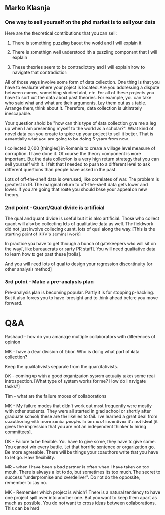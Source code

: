 ## Marko Klasnja

### One way to sell yourself on the phd market is to sell your data

Here are the theoretical contributions that you can sell:

1. There is something puzzling baout the world and I will explain it

2. There is somethign well understood ith a puzzling component that I will explain

3. These theories seem to be contradictory and I will explain how to navigate  that contradiction

All of those ways involve some form of data collection. One thing is that you have to evaluate where your poject is located. Are you addressing a dispute between camps, something studied alot, etc. For all of these projects you have to sort out the data about past theories. For example, you can take who said what and what are their arguments. Lay them out as a table. Arrange them, think about it. Therefore, data collection is ultimately inescapable.

Your question shold be "how can this type of data collection give me a leg up when I am presenting myself to the world as a scholar?". What kind of novel data can you create to spice up your project to sell it better. That is essentially what you are going to be doing 5 years from now.

I collected 2,000 [thingies] in Romania to create a village level measure of corruption. I have done it. Of course the theory component is more important. But the data collection is a very high return strategy that you can sell yourself with it. I felt that I needed to push to a different level to ask different questions than people have asked in the past. 

Lots of off-the-shelf data is overused, like correlates of war. The problem is greatest in IR. The marginal return to off-the-shelf data gets lower and lower. If you are going that route you should base your appeal on new theory.

### 2nd point - Quant/Qual divide is artificial

The qual and quant divide is useful but it is also artificial. Those who collect quant will also be collecting lots of qualitative data as well. The fieldwork did not just involve collecing quant, lots of qual along the way. [This is the starting point of KKV's seminal work]

In practice you have to get through a bunch of gatekeepers who will sit on the way[, like bureaucrats or party PR staff]. You will need qualitative data to learn how to get past these [trolls].

And you will need lots of qual to design your regression discontinuity [or other analysis method]

### 3rd point - Make a pre-analysis plan

Pre-analysis plan is becoming popular. Partly it is for stopping p-hacking. But it also forces you to have foresight and to think ahead before you move forward.

# Q&A

Rashaud - how do you amanage multiple collaborators with differences of opinion

MK - have a clear division of labor. Who is doing what part of data collection?

Keep the qualitativists separate from the quantitativists.

DK - coming up with a good organization system actually takes some real introspection. [What type of system works for me? How do I navigate tasks?]

Tim - what are the failure modes of collaborations

MK - My failure modes that didn't work out most frequently were mostly with other students. They were all started in grad school or shortly after graduate school/ these are the likelies to fail. I've learned a great deal from coauthoring with more senior people. In terms of incentives it's not ideal [it gives the impression that you are not an independent thinker to hiring committees].

DK - Failure to be flexible. You have to give some, they have to give some. You cannot win every battle. Let that horrific sentence or organization go. Be more agreeable. There will be things your coauthors write that you have to let go. Have flexibility.

MR - when I have been a bad partner is often when I have taken on too mcuh. There is always a lot to do, but sometimes its too much. The secret to success "underpromise and overdeliver". Do not do the oppossite, remember to say no.

MK - Remember which project is which? There is a natural tendency to have one project spill over into another one. But you want to keep them apart as much as possible. You do not want to cross ideas between collaborations. This can be hard 
